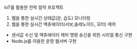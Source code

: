 IoT를 활용한 전력 절약 프로젝트

1. 웹을 통한 실시간 상태값(온, 습도) 모니터링
2. 웹을 통한 실시간 액츄에이터(서보,솔레노이드, 모터) 제어
 - 센서값 수신 및 액츄에이터 제어 명령 송신을 위한 시리얼 통신 구현
 - Node.js를 이용한 운영 웹서버 구현
